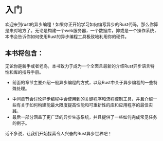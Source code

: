 # 入门
欢迎来到rust的异步编程！如果你正开始学习如何编写异步的Rust代码，那么你算是来对地方了。无论是构建一个web服务器，一个数据库，抑或是一个操作系统，本书会告诉你如何使用Rust的异步编程工具极致地利用你的硬件。

## 本书将包含：
 <!-- FIXME -->
无论你是新手或者老鸟，本书致力于成为一个全面且最新的介绍Rust异步语言特性和库的指导手册。
- 前面的章节主要介绍一般异步编程的方式，以及Rust中关于异步编程的一些特殊处理。
<!-- FIXME -->
- 中间章节会讨论异步编程中会使用到的关键程序和流程控制工具，并且介绍一些有关于如何构建能最大限度提高性能和可重新性的库和应用程序的最佳实践。
- 最后一部分涵盖了更广泛的异步生态系统，并且提供了一些如何完成常见任务的例子。

话不多说，让我们开始探索令人兴奋的Rust异步世界吧！

